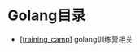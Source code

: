 # Golang目录

- [[training_camp]] golang训练营相关

[//begin]: # "Autogenerated link references for markdown compatibility"
[training_camp]: training_camp "Golang训练营"
[//end]: # "Autogenerated link references"